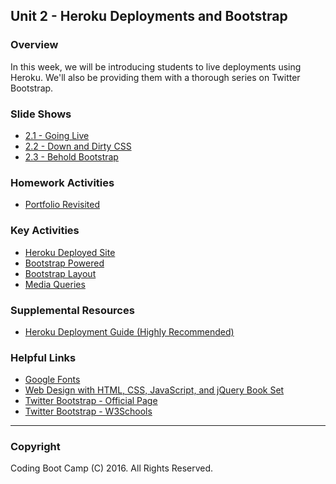 ## Unit 2 - Heroku Deployments and Bootstrap

### Overview

In this week, we will be introducing students to live deployments using Heroku. We'll also be providing them with a thorough series on Twitter Bootstrap.

### Slide Shows

* [2.1 - Going Live](1-Class-Content/2.1/Slide-Shows)
* [2.2 - Down and Dirty CSS](1-Class-Content/2.2/Slide-Shows)
* [2.3 - Behold Bootstrap](1-Class-Content/2.3/Slide-Shows)

### Homework Activities

* [Portfolio Revisited](2-Homework/Instructions/homework-instructions.md)

### Key Activities

* [Heroku Deployed Site](1-Class-Content/2.1/Activities/3-HerokuDeployedSite)
* [Bootstrap Powered](1-Class-Content/2.2/Activities/4-WheresCSS)
* [Bootstrap Layout](1-Class-Content/2.3/Activities/5-PanelLayout)
* [Media Queries](1-Class-Content/2.3/Activities/7-StudentMedia)

### Supplemental Resources

* [Heroku Deployment Guide (Highly Recommended)](1-Class-Content/2.1/Supplemental/HerokuGuide/)

### Helpful Links

* [Google Fonts](https://www.google.com/fonts)
* [Web Design with HTML, CSS, JavaScript, and jQuery Book Set](http://www.amazon.com/Web-Design-HTML-JavaScript-jQuery/dp/1118907442)
* [Twitter Bootstrap - Official Page](http://getbootstrap.com/)
* [Twitter Bootstrap - W3Schools](http://www.w3schools.com/bootstrap/bootstrap_get_started.asp)

- - -

### Copyright

Coding Boot Camp (C) 2016. All Rights Reserved.
